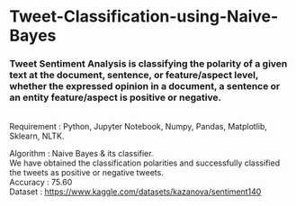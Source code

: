 # Tweet-Classification-using-Naive-Bayes

### Tweet Sentiment Analysis is classifying the polarity of a given text at the document, sentence, or feature/aspect level, whether the expressed opinion in a document, a sentence or an entity feature/aspect is positive or negative.
<br />
Requirement : Python, Jupyter Notebook, Numpy, Pandas, Matplotlib, Sklearn, NLTK.<br />

Algorithm : Naive Bayes & its classifier.<br />
We have obtained the classification polarities and successfully classified the tweets as positive or negative tweets.<br />
Accuracy : 75.60<br />
Dataset : https://www.kaggle.com/datasets/kazanova/sentiment140

